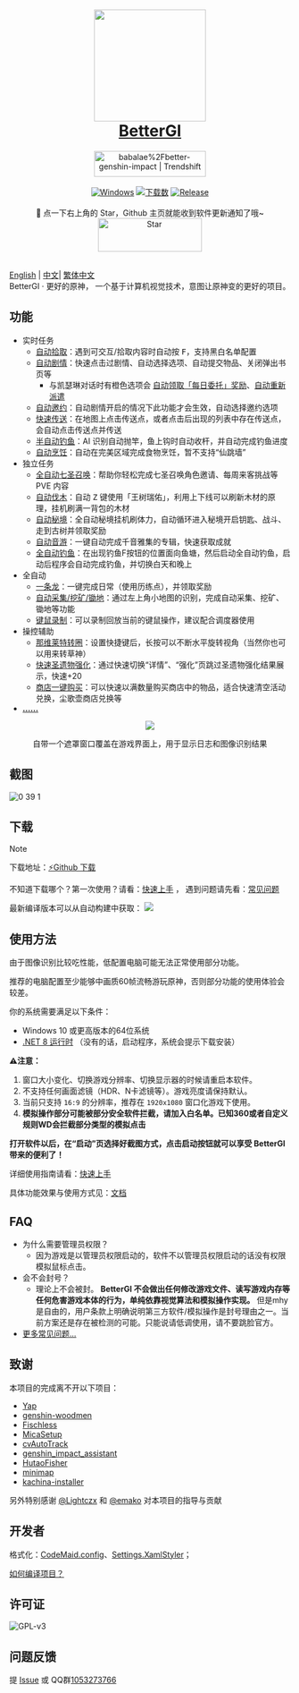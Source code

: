 ﻿<div align="center">
  <h1 align="center">
    <a href="https://bettergi.com/"><img src="https://img.alicdn.com/imgextra/i2/2042484851/O1CN014wn1rf1lhoFYjL0gA_!!2042484851.png" width="200"></a>
    <br/>
    <a href="https://bettergi.com/">BetterGI</a>
  </h1>
  <a href="https://trendshift.io/repositories/5269" target="_blank"><img src="https://trendshift.io/api/badge/repositories/5269" alt="babalae%2Fbetter-genshin-impact | Trendshift" style="width: 200px; height: 46px;" width="250" height="46"/></a>
</div>

<br/>

<div align="center">
  <a href="https://dotnet.microsoft.com/zh-cn/download/dotnet/latest/runtime"><img alt="Windows" src="https://img.shields.io/badge/platform-Windows-blue?logo=windowsxp&style=flat-square&color=1E9BFA" /></a>
  <a href="https://github.com/babalae/better-genshin-impact/releases"><img alt="下载数" src="https://img.shields.io/github/downloads/babalae/better-genshin-impact/total?logo=github&style=flat-square&color=1E9BFA"></a>
  <a href="https://github.com/babalae/better-genshin-impact/releases"><img alt="Release" src="https://img.shields.io/github/v/release/babalae/better-genshin-impact?logo=visualstudio&style=flat-square&color=1E9BFA"></a>
</div>

<br/>


<div align="center">
🌟 点一下右上角的 Star，Github 主页就能收到软件更新通知了哦~
</div>

<div align="center">
    <img src="https://img.alicdn.com/imgextra/i1/2042484851/O1CN01OL1E1v1lhoM7Wdmup_!!2042484851.gif" alt="Star" width="186" height="60">
  </a>
</div>

<br/>

[English](./readme_en.md) | [中文](./readme_cn.md)| [繁体中文](./readme_tcn.md)  
BetterGI · 更好的原神， 一个基于计算机视觉技术，意图让原神变的更好的项目。

## 功能
* 实时任务
    * [自动拾取](https://bettergi.com/feats/timer/pick.html)：遇到可交互/拾取内容时自动按 <kbd>F</kbd>，支持黑白名单配置
    * [自动剧情](https://bettergi.com/feats/timer/skip.html)：快速点击过剧情、自动选择选项、自动提交物品、关闭弹出书页等
        * 与凯瑟琳对话时有橙色选项会 [自动领取「每日委托」奖励](https://bettergi.com/feats/timer/skip.html#%E8%87%AA%E5%8A%A8%E9%A2%86%E5%8F%96%E3%80%8E%E6%AF%8F%E6%97%A5%E5%A7%94%E6%89%98%E3%80%8F%E5%A5%96%E5%8A%B1)、[自动重新派遣](https://bettergi.com/feats/timer/skip.html#%E8%87%AA%E5%8A%A8%E9%87%8D%E6%96%B0%E6%B4%BE%E9%81%A3)
    * [自动邀约](https://bettergi.com/feats/timer/skip.html#%E8%87%AA%E5%8A%A8%E9%82%80%E7%BA%A6)：自动剧情开启的情况下此功能才会生效，自动选择邀约选项
    * [快速传送](https://bettergi.com/feats/timer/tp.html)：在地图上点击传送点，或者点击后出现的列表中存在传送点，会自动点击传送点并传送
    * [半自动钓鱼](https://bettergi.com/feats/timer/fish.html)：AI 识别自动抛竿，鱼上钩时自动收杆，并自动完成钓鱼进度
    * [自动烹饪](https://bettergi.com/feats/timer/cook.html)：自动在完美区域完成食物烹饪，暂不支持“仙跳墙”
* 独立任务
    * [全自动七圣召唤](https://bettergi.com/feats/task/tcg.html)：帮助你轻松完成七圣召唤角色邀请、每周来客挑战等 PVE 内容
    * [自动伐木](https://bettergi.com/feats/task/felling.html)：自动 <kbd>Z</kbd> 键使用「王树瑞佑」，利用上下线可以刷新木材的原理，挂机刷满一背包的木材
    * [自动秘境](https://bettergi.com/feats/task/domain.html)：全自动秘境挂机刷体力，自动循环进入秘境开启钥匙、战斗、走到古树并领取奖励
    * [自动音游](https://bettergi.com/feats/task/music.html)：一键自动完成千音雅集的专辑，快速获取成就
    * [全自动钓鱼](https://bettergi.com/feats/task/fish.html)：在出现钓鱼F按钮的位置面向鱼塘，然后启动全自动钓鱼，启动后程序会自动完成钓鱼，并切换白天和晚上
* 全自动
    * [一条龙](https://github.com/babalae/better-genshin-impact/issues/846)：一键完成日常（使用历练点），并领取奖励
    * [自动采集/挖矿/锄地](https://bettergi.com/feats/autos/pathing.html)：通过左上角小地图的识别，完成自动采集、挖矿、锄地等功能
    * [键鼠录制](https://bettergi.com/feats/autos/kmscript.html)：可以录制回放当前的键鼠操作，建议配合调度器使用
* 操控辅助
    * [那维莱特转圈](https://bettergi.com/feats/macro/other.html#%E9%82%A3%E7%BB%B4%E8%8E%B1%E7%89%B9-%E8%BD%AC%E5%9C%88%E5%9C%88)：设置快捷键后，长按可以不断水平旋转视角（当然你也可以用来转草神）
    * [快速圣遗物强化](https://bettergi.com/feats/macro/other.html#%E5%9C%A3%E9%81%97%E7%89%A9%E4%B8%80%E9%94%AE%E5%BC%BA%E5%8C%96)：通过快速切换“详情”、“强化”页跳过圣遗物强化结果展示，快速+20
    * [商店一键购买](https://bettergi.com/feats/macro/other.html#%E4%B8%80%E9%94%AE%E8%B4%AD%E4%B9%B0)：可以快速以满数量购买商店中的物品，适合快速清空活动兑换，尘歌壶商店兑换等
* [**……**](https://bettergi.com/doc.html)

<div align="center">
  <img src="https://github.com/babalae/better-genshin-impact/assets/15783049/57ab7c3c-709a-4cf3-8f64-1c78764c364c"/>
  <p>自带一个遮罩窗口覆盖在游戏界面上，用于显示日志和图像识别结果</p>
</div>

## 截图

![0 39 1](https://github.com/user-attachments/assets/8fb0bfd9-e0db-4289-800f-1bc2efb221aa)


## 下载

> [!NOTE]
> 下载地址：[⚡Github 下载](https://github.com/babalae/better-genshin-impact/releases)
>
> 不知道下载哪个？第一次使用？请看：[快速上手](https://bettergi.com/quickstart.html) ， 遇到问题请先看：[常见问题](https://bettergi.com/faq.html)

最新编译版本可以从自动构建中获取： [![](https://github.com/babalae/better-genshin-impact/actions/workflows/publish.yml/badge.svg)](https://github.com/babalae/better-genshin-impact/actions/workflows/publish.yml)

## 使用方法
由于图像识别比较吃性能，低配置电脑可能无法正常使用部分功能。

推荐的电脑配置至少能够中画质60帧流畅游玩原神，否则部分功能的使用体验会较差。

你的系统需要满足以下条件：
* Windows 10 或更高版本的64位系统
* [.NET 8 运行时](https://dotnet.microsoft.com/zh-cn/download/dotnet/latest/runtime) （没有的话，启动程序，系统会提示下载安装）

**⚠️注意：**
1. 窗口大小变化、切换游戏分辨率、切换显示器的时候请重启本软件。
2. 不支持任何画面滤镜（HDR、N卡滤镜等）。游戏亮度请保持默认。
3. 当前只支持 `16:9` 的分辨率，推荐在 `1920x1080` 窗口化游戏下使用。
4. **模拟操作部分可能被部分安全软件拦截，请加入白名单。已知360或者自定义规则WD会拦截部分类型的模拟点击**

**打开软件以后，在“启动”页选择好截图方式，点击启动按钮就可以享受 BetterGI 带来的便利了！**

详细使用指南请看：[快速上手](https://bettergi.com/quickstart.html)

具体功能效果与使用方式见：[文档](https://bettergi.com/doc.html)

## FAQ
* 为什么需要管理员权限？
    * 因为游戏是以管理员权限启动的，软件不以管理员权限启动的话没有权限模拟鼠标点击。
* 会不会封号？
    * 理论上不会被封。 **BetterGI 不会做出任何修改游戏文件、读写游戏内存等任何危害游戏本体的行为，单纯依靠视觉算法和模拟操作实现。** 但是mhy是自由的，用户条款上明确说明第三方软件/模拟操作是封号理由之一。当前方案还是存在被检测的可能。只能说请低调使用，请不要跳脸官方。
* [更多常见问题...](https://bettergi.com/faq.html)

## 致谢

本项目的完成离不开以下项目：
* [Yap](https://github.com/Alex-Beng/Yap)
* [genshin-woodmen](https://github.com/genshin-matrix/genshin-woodmen)
* [Fischless](https://github.com/genshin-matrix/Fischless)
* [MicaSetup](https://github.com/lemutec/MicaSetup)
* [cvAutoTrack](https://github.com/GengGode/cvAutoTrack)
* [genshin_impact_assistant](https://github.com/infstellar/genshin_impact_assistant)
* [HutaoFisher](https://github.com/myHuTao-qwq/HutaoFisher)
* [minimap](https://github.com/tignioj/minimap)
* [kachina-installer](https://github.com/YuehaiTeam/kachina-installer)

另外特别感谢 [@Lightczx](https://github.com/Lightczx) 和 [@emako](https://github.com/emako) 对本项目的指导与贡献

## 开发者

格式化：[CodeMaid.config](CodeMaid.config)、[Settings.XamlStyler](Settings.XamlStyler)；<br>

[如何编译项目？](BetterGenshinImpact/README.md)

## 许可证

![GPL-v3](https://www.gnu.org/graphics/gplv3-127x51.png)

## 问题反馈

提 [Issue](https://github.com/babalae/better-genshin-impact/issues) 或 QQ群[1053273766](https://qm.qq.com/q/qtocsOXnIQ)

